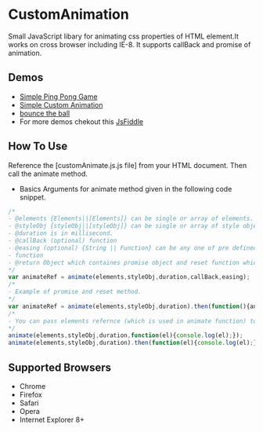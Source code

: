 # CustomAnimation
Small JavaScript libary for animating css properties of HTML element.It works on cross browser including IE-8. It supports callBack and promise of animation.

Demos
-------
*  [Simple Ping Pong Game](https://samantachinmoy.github.io/CustomAnimation/sample3.html)
*  [Simple Custom Animation](https://samantachinmoy.github.io/CustomAnimation/sample1.html)
*  [bounce the ball](https://samantachinmoy.github.io/CustomAnimation/sample2.html)
*  For more demos chekout this [JsFiddle](https://jsfiddle.net/ChinmoySamanta1993/dxkuby1n/1/)

How To Use
----------

Reference the [customAnimate.js.js file] from your HTML document. 
Then call the animate method.
* Basics Arguments for animate method given in the following code snippet. 

```js
/*
- @elements {Elements||[Elements]} can be single or array of elements.
- @styleObj {styleObj||[styleObj]} can be single or array of style objects.
- @duration is in millisecond.
- @callBack (optional) function 
- @easing (optional) {String || Function} can be any one of pre defined type ['linear','swing','spring'] or custom easing 
- function 
- @return Object which containes promise object and reset function which is used to reset the element with same animation.
*/
var animateRef = animate(elements,styleObj,duration,callBack,easing);
/*
- Example of promise and reset method.
*/
var animateRef = animate(elements,styleObj,duration).then(function(){animateRef.reset();});
/*
- You can pass elements refernce (which is used in animate function) to callBack function and promise function.
*/
animate(elements,styleObj,duration,function(el){console.log(el);});
animate(elements,styleObj,duration).then(function(el){console.log(el);});
```
Supported Browsers
------------------
* Chrome
* Firefox
* Safari
* Opera
* Internet Explorer 8+
